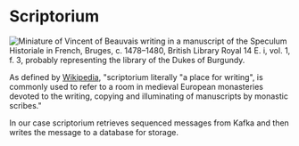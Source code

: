 # Scriptorium

![Miniature of Vincent of Beauvais writing in a manuscript of the Speculum Historiale in French, Bruges, c. 1478–1480, British Library Royal 14 E. i, vol. 1, f. 3, probably representing the library of the Dukes of Burgundy.](https://upload.wikimedia.org/wikipedia/commons/thumb/d/da/BL_Royal_Vincent_of_Beauvais.jpg/848px-BL_Royal_Vincent_of_Beauvais.jpg)

As defined by [Wikipedia](https://en.wikipedia.org/wiki/Scriptorium), "scriptorium literally "a place for writing", is
commonly used to refer to a room in medieval European monasteries devoted to the writing, copying and illuminating of
manuscripts by monastic scribes."

In our case scriptorium retrieves sequenced messages from Kafka and then writes the message to a database for storage.
